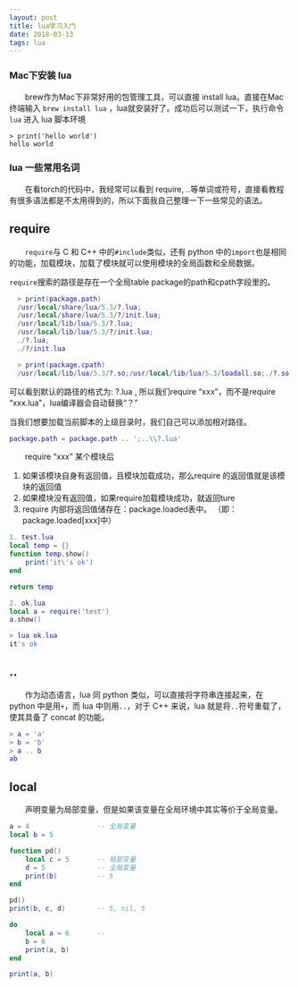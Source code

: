 ```yaml
---
layout: post
title: lua学习入门
date: 2018-03-13
tags: lua
---
```



### Mac下安装 lua

&#8195;&#8195;brew作为Mac下非常好用的包管理工具，可以直接 install lua。直接在Mac终端输入 `brew install lua` ，lua就安装好了。成功后可以测试一下，执行命令 `lua` 进入 lua 脚本环境

`> print('hello world')`  
`hello world`

### lua 一些常用名词
&#8195;&#8195;在看torch的代码中，我经常可以看到 require, ..等单词或符号，直接看教程有很多语法都是不太用得到的，所以下面我自己整理一下一些常见的语法。

## require

&#8195;&#8195;`require`与 C 和 C++ 中的`#include`类似，还有 python 中的`import`也是相同的功能，加载模块，加载了模块就可以使用模块的全局函数和全局数据。

`require`搜索的路径是存在一个全局table package的path和cpath字段里的。

```lua
  > print(package.path)
  /usr/local/share/lua/5.3/?.lua;  
  /usr/local/share/lua/5.3/?/init.lua;  
  /usr/local/lib/lua/5.3/?.lua;  
  /usr/local/lib/lua/5.3/?/init.lua;  
  ./?.lua;  
  ./?/init.lua  

  > print(package.cpath)
  /usr/local/lib/lua/5.3/?.so;/usr/local/lib/lua/5.3/loadall.so;./?.so
```

可以看到默认的路径的格式为: ?.lua , 所以我们require “xxx”，而不是require “xxx.lua”，lua编译器会自动替换“？”  

当我们想要加载当前脚本的上级目录时，我们自己可以添加相对路径。

```lua
package.path = package.path .. ';..\\?.lua'
```

&#8195;&#8195;require “xxx” 某个模块后

1. 如果该模块自身有返回值，且模块加载成功，那么require 的返回值就是该模块的返回值 
2. 如果模块没有返回值，如果require加载模块成功，就返回ture 
3. require 内部将返回值储存在：package.loaded表中。 
（即：package.loaded[xxx]中）

```lua
1. test.lua
local temp = {}
function temp.show()
    print('it\'s ok')
end

return temp

2. ok.lua
local a = require('test')
a.show()

> lua ok.lua
it's ok
```


## ..

&#8195;&#8195;作为动态语言，lua 同 python 类似，可以直接将字符串连接起来，在 python 中是用`+`，而 lua 中则用`..`，对于 C++ 来说，lua 就是将`..`符号重载了，使其具备了 concat 的功能。

```lua
> a = 'a'
> b = 'b'
> a .. b
ab
```

## local

&#8195;&#8195;声明变量为局部变量，但是如果该变量在全局环境中其实等价于全局变量。

```lua
a = 4                 -- 全局变量
local b = 5           

function pd()
    local c = 5       -- 局部变量
    d = 5             -- 全局变量
    print(b)          -- 5
end

pd()
print(b, c, d)        -- 5, nil, 5

do
    local a = 6       -- 
    b = 6
    print(a, b)
end

print(a, b)
```